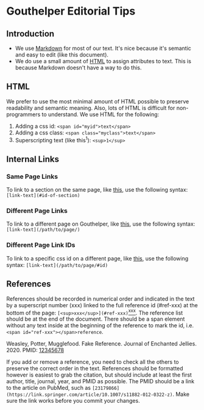 # Gouthelper Editorial Tips

## <span id="introduction">Introduction</span>

- We use [Markdown](https://www.markdownguide.org/basic-syntax/) for most of our text. It's nice because it's semantic and easy to edit (like this document).
- We do use a small amount of [HTML](#html) to assign attributes to text. This is because Markdown doesn't have a way to do this.

## <span id="html">HTML</span>

We prefer to use the most minimal amount of HTML possible to preserve readability and semantic meaning. Also, lots of HTML is difficult for non-programmers to understand. We use HTML for the following:

1. Adding a css id: `<span id="myid">text</span>`
2. Adding a css class: `<span class="myclass">text</span>`
3. Superscripting text (like this<sup>1</sup>): `<sup>1</sup>`

## <span id="internal-links">Internal Links</span>

### <span id="same-page-links">Same Page Links</span>

To link to a section on the same page, like [this](#same-page-links), use the following syntax:
`[link-text](#id-of-section)`

### <span id="different-page-links">Different Page Links</span>

To link to a different page on Gouthelper, like [this](/home/), use the following syntax:
`[link-text](/path/to/page/)`

### <span id="different-page-link-ids">Different Page Link IDs</span>

To link to a specific css id on a different page, like [this](/home/#different-page-link-id), use the following syntax:
`[link-text](/path/to/page/#id)`

## <span id="references">References</span>

References should be recorded in numerical order and indicated in the text by a superscript number (xxx) linked to the full reference id (#ref-xxx) at the bottom of the page: `[<sup>xxx</sup>](#ref-xxx)`[<sup>xxx</sup>](#ref-xxx). The reference list should be at the end of the document. There should be a span element without any text inside at the beginning of the reference to mark the id, i.e. `<span id="ref-xxx"></span>reference`.

<span id="ref-xxx"></span>Weasley, Potter, Mugglefood. Fake Reference. Journal of Enchanted Jellies. 2020. PMID: [12345678](https://link.springer.com/article/10.1007/s11882-012-0322-z)

If you add or remove a reference, you need to check all the others to preserve the correct order in the text. References should be formatted however is easiest to grab the citation, but should include at least the first author, title, journal, year, and PMID as possible. The PMID should be a link to the article on PubMed, such as `[23179866](https://link.springer.com/article/10.1007/s11882-012-0322-z)`. Make sure the link works before you commit your changes.
